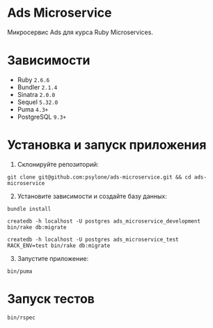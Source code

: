 # Ads Microservice

Микросервис Ads для курса Ruby Microservices.

# Зависимости

- Ruby `2.6.6`
- Bundler `2.1.4`
- Sinatra `2.0.0`
- Sequel `5.32.0`
- Puma `4.3+`
- PostgreSQL `9.3+`

# Установка и запуск приложения

1. Склонируйте репозиторий:

```
git clone git@github.com:psylone/ads-microservice.git && cd ads-microservice
```

2. Установите зависимости и создайте базу данных:

```
bundle install

createdb -h localhost -U postgres ads_microservice_development
bin/rake db:migrate

createdb -h localhost -U postgres ads_microservice_test
RACK_ENV=test bin/rake db:migrate
```

3. Запустите приложение:

```
bin/puma
```

# Запуск тестов

```
bin/rspec
```
